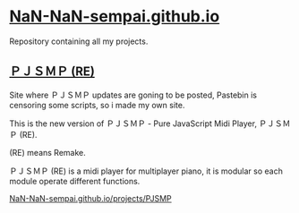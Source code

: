 # [NaN-NaN-sempai.github.io](https://nan-nan-sempai.github.io/)
Repository containing all my projects.


## [ＰＪＳＭＰ (RE)](https://nan-nan-sempai.github.io/projects/PJSMP/index.html)
Site where ＰＪＳＭＰ updates are goning to be posted, Pastebin is censoring some scripts, so i made my own site.

This is the new version of ＰＪＳＭＰ - Pure JavaScript Midi Player, ＰＪＳＭＰ (RE).

(RE) means Remake.

ＰＪＳＭＰ (RE) is a midi player for multiplayer piano, it is modular so each module operate different functions.

[NaN-NaN-sempai.github.io/projects/PJSMP](https://nan-nan-sempai.github.io/projects/PJSMP/index.html)
